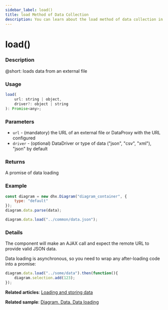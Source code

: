 ```yaml
---
sidebar_label: load()
title: load Method of Data Collection
description: You can learn about the load method of data collection in the documentation of the DHTMLX JavaScript Diagram library. Browse developer guides and API reference, try out code examples and live demos, and download a free 30-day evaluation version of DHTMLX Diagram.
---
```


# load()

### Description

@short: loads data from an external file

### Usage

~~~js
load(
	url: string | object, 
	driver?: object | string
): Promise<any>;
~~~

### Parameters

- `url` - (mandatory) the URL of an external file or DataProxy with the URL configured
- `driver` - (optional) DataDriver or type of data ("json", "csv", "xml"), "json" by default

### Returns

A promise of data loading

### Example

~~~js {6}
const diagram = new dhx.Diagram("diagram_container", {
    type: "default"
});
diagram.data.parse(data);

diagram.data.load("../common/data.json");
~~~

### Details

The component will make an AJAX call and expect the remote URL to provide valid JSON data.

Data loading is asynchronous, so you need to wrap any after-loading code into a promise:

~~~js
diagram.data.load("../some/data").then(function(){
	diagram.selection.add(123);
});
~~~

**Related articles**:  [Loading and storing data](../../../guides/loading_data/)

**Related sample**: [Diagram. Data. Data loading](https://snippet.dhtmlx.com/09isp2d8)
